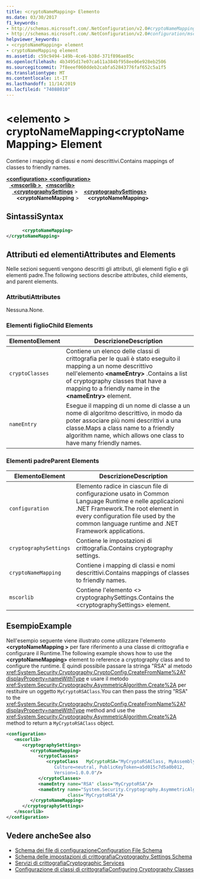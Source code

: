```yaml
---
title: <cryptoNameMapping> Elemento
ms.date: 03/30/2017
f1_keywords:
- http://schemas.microsoft.com/.NetConfiguration/v2.0#cryptoNameMapping
- http://schemas.microsoft.com/.NetConfiguration/v2.0#configuration/mscorlib/cryptographySettings/cryptoNameMapping
helpviewer_keywords:
- <cryptoNameMapping> element
- cryptoNameMapping element
ms.assetid: c59c9494-149b-4ce6-b38d-371f896ae85c
ms.openlocfilehash: 4b3495d17e07ca611a384bf958ee06e928eb2506
ms.sourcegitcommit: 7f8eeef060ddeb2cabfa52843776faf652c5a1f5
ms.translationtype: MT
ms.contentlocale: it-IT
ms.lasthandoff: 11/14/2019
ms.locfileid: "74088010"
---
```

# <a name="cryptonamemapping-element"></a><span data-ttu-id="4b2e7-102">\<elemento > cryptoNameMapping</span><span class="sxs-lookup"><span data-stu-id="4b2e7-102">\<cryptoNameMapping> Element</span></span>
<span data-ttu-id="4b2e7-103">Contiene i mapping di classi e nomi descrittivi.</span><span class="sxs-lookup"><span data-stu-id="4b2e7-103">Contains mappings of classes to friendly names.</span></span>  

<span data-ttu-id="4b2e7-104">[ **\<configuration>** ](../configuration-element.md)</span><span class="sxs-lookup"><span data-stu-id="4b2e7-104">[**\<configuration>**](../configuration-element.md)</span></span>\
<span data-ttu-id="4b2e7-105">&nbsp;&nbsp;[ **\<mscorlib >** ](mscorlib-element-for-cryptography-settings.md)</span><span class="sxs-lookup"><span data-stu-id="4b2e7-105">&nbsp;&nbsp;[**\<mscorlib>**](mscorlib-element-for-cryptography-settings.md)</span></span>\
<span data-ttu-id="4b2e7-106">&nbsp;&nbsp;&nbsp;&nbsp;[ **\<cryptographySettings**](cryptographysettings-element.md) ></span><span class="sxs-lookup"><span data-stu-id="4b2e7-106">&nbsp;&nbsp;&nbsp;&nbsp;[**\<cryptographySettings>**](cryptographysettings-element.md)</span></span>\
<span data-ttu-id="4b2e7-107">&nbsp;&nbsp;&nbsp;&nbsp;&nbsp;&nbsp; **\<cryptoNameMapping** ></span><span class="sxs-lookup"><span data-stu-id="4b2e7-107">&nbsp;&nbsp;&nbsp;&nbsp;&nbsp;&nbsp;**\<cryptoNameMapping>**</span></span>

## <a name="syntax"></a><span data-ttu-id="4b2e7-108">Sintassi</span><span class="sxs-lookup"><span data-stu-id="4b2e7-108">Syntax</span></span>  
  
```xml  
      <cryptoNameMapping>   
</cryptoNameMapping>  
```  
  
## <a name="attributes-and-elements"></a><span data-ttu-id="4b2e7-109">Attributi ed elementi</span><span class="sxs-lookup"><span data-stu-id="4b2e7-109">Attributes and Elements</span></span>  
 <span data-ttu-id="4b2e7-110">Nelle sezioni seguenti vengono descritti gli attributi, gli elementi figlio e gli elementi padre.</span><span class="sxs-lookup"><span data-stu-id="4b2e7-110">The following sections describe attributes, child elements, and parent elements.</span></span>  
  
### <a name="attributes"></a><span data-ttu-id="4b2e7-111">Attributi</span><span class="sxs-lookup"><span data-stu-id="4b2e7-111">Attributes</span></span>  
 <span data-ttu-id="4b2e7-112">Nessuna.</span><span class="sxs-lookup"><span data-stu-id="4b2e7-112">None.</span></span>  
  
### <a name="child-elements"></a><span data-ttu-id="4b2e7-113">Elementi figlio</span><span class="sxs-lookup"><span data-stu-id="4b2e7-113">Child Elements</span></span>  
  
|<span data-ttu-id="4b2e7-114">Elemento</span><span class="sxs-lookup"><span data-stu-id="4b2e7-114">Element</span></span>|<span data-ttu-id="4b2e7-115">Descrizione</span><span class="sxs-lookup"><span data-stu-id="4b2e7-115">Description</span></span>|  
|-------------|-----------------|  
|`cryptoClasses`|<span data-ttu-id="4b2e7-116">Contiene un elenco delle classi di crittografia per le quali è stato eseguito il mapping a un nome descrittivo nell'elemento **\<nameEntry>** .</span><span class="sxs-lookup"><span data-stu-id="4b2e7-116">Contains a list of cryptography classes that have a mapping to a friendly name in the **\<nameEntry>** element.</span></span>|  
|`nameEntry`|<span data-ttu-id="4b2e7-117">Esegue il mapping di un nome di classe a un nome di algoritmo descrittivo, in modo da poter associare più nomi descrittivi a una classe.</span><span class="sxs-lookup"><span data-stu-id="4b2e7-117">Maps a class name to a friendly algorithm name, which allows one class to have many friendly names.</span></span>|  
  
### <a name="parent-elements"></a><span data-ttu-id="4b2e7-118">Elementi padre</span><span class="sxs-lookup"><span data-stu-id="4b2e7-118">Parent Elements</span></span>  
  
|<span data-ttu-id="4b2e7-119">Elemento</span><span class="sxs-lookup"><span data-stu-id="4b2e7-119">Element</span></span>|<span data-ttu-id="4b2e7-120">Descrizione</span><span class="sxs-lookup"><span data-stu-id="4b2e7-120">Description</span></span>|  
|-------------|-----------------|  
|`configuration`|<span data-ttu-id="4b2e7-121">Elemento radice in ciascun file di configurazione usato in Common Language Runtime e nelle applicazioni .NET Framework.</span><span class="sxs-lookup"><span data-stu-id="4b2e7-121">The root element in every configuration file used by the common language runtime and .NET Framework applications.</span></span>|  
|`cryptographySettings`|<span data-ttu-id="4b2e7-122">Contiene le impostazioni di crittografia.</span><span class="sxs-lookup"><span data-stu-id="4b2e7-122">Contains cryptography settings.</span></span>|  
|`cryptoNameMapping`|<span data-ttu-id="4b2e7-123">Contiene i mapping di classi e nomi descrittivi.</span><span class="sxs-lookup"><span data-stu-id="4b2e7-123">Contains mappings of classes to friendly names.</span></span>|  
|`mscorlib`|<span data-ttu-id="4b2e7-124">Contiene l'elemento \<> cryptographySettings.</span><span class="sxs-lookup"><span data-stu-id="4b2e7-124">Contains the \<cryptographySettings> element.</span></span>|  
  
## <a name="example"></a><span data-ttu-id="4b2e7-125">Esempio</span><span class="sxs-lookup"><span data-stu-id="4b2e7-125">Example</span></span>  
 <span data-ttu-id="4b2e7-126">Nell'esempio seguente viene illustrato come utilizzare l'elemento **\<cryptoNameMapping >** per fare riferimento a una classe di crittografia e configurare il Runtime.</span><span class="sxs-lookup"><span data-stu-id="4b2e7-126">The following example shows how to use the **\<cryptoNameMapping>** element to reference a cryptography class and to configure the runtime.</span></span> <span data-ttu-id="4b2e7-127">È quindi possibile passare la stringa "RSA" al metodo <xref:System.Security.Cryptography.CryptoConfig.CreateFromName%2A?displayProperty=nameWithType> e usare il metodo <xref:System.Security.Cryptography.AsymmetricAlgorithm.Create%2A> per restituire un oggetto `MyCryptoRSAClass`.</span><span class="sxs-lookup"><span data-stu-id="4b2e7-127">You can then pass the string "RSA" to the <xref:System.Security.Cryptography.CryptoConfig.CreateFromName%2A?displayProperty=nameWithType> method and use the <xref:System.Security.Cryptography.AsymmetricAlgorithm.Create%2A> method to return a `MyCryptoRSAClass` object.</span></span>  
  
```xml  
<configuration>  
   <mscorlib>  
      <cryptographySettings>  
         <cryptoNameMapping>  
            <cryptoClasses>  
               <cryptoClass   MyCryptoRSA="MyCryptoRSAClass, MyAssembly  
                  Culture=neutral, PublicKeyToken=a5d015c7d5a0b012,  
                  Version=1.0.0.0"/>  
            </cryptoClasses>  
            <nameEntry name="RSA" class="MyCryptoRSA"/>  
            <nameEntry name="System.Security.Cryptography.AsymmetricAlgorithm"  
                       class="MyCryptoRSA"/>  
         </cryptoNameMapping>  
      </cryptographySettings>  
   </mscorlib>  
</configuration>  
```  
  
## <a name="see-also"></a><span data-ttu-id="4b2e7-128">Vedere anche</span><span class="sxs-lookup"><span data-stu-id="4b2e7-128">See also</span></span>

- [<span data-ttu-id="4b2e7-129">Schema dei file di configurazione</span><span class="sxs-lookup"><span data-stu-id="4b2e7-129">Configuration File Schema</span></span>](../index.md)
- [<span data-ttu-id="4b2e7-130">Schema delle impostazioni di crittografia</span><span class="sxs-lookup"><span data-stu-id="4b2e7-130">Cryptography Settings Schema</span></span>](index.md)
- [<span data-ttu-id="4b2e7-131">Servizi di crittografia</span><span class="sxs-lookup"><span data-stu-id="4b2e7-131">Cryptographic Services</span></span>](../../../../standard/security/cryptographic-services.md)
- [<span data-ttu-id="4b2e7-132">Configurazione di classi di crittografia</span><span class="sxs-lookup"><span data-stu-id="4b2e7-132">Configuring Cryptography Classes</span></span>](../../configure-cryptography-classes.md)
